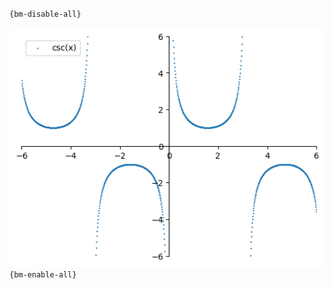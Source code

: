 `{bm-disable-all}`

![Graph(s) of csc(x)](calculus_c1a247e821aa554cd9a661b6646fe7fa.png)
`{bm-enable-all}`

